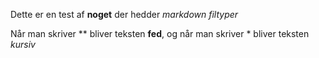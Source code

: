 Dette er en test af **noget** der hedder *markdown filtyper*

Når man skriver ** bliver teksten **fed**, og når man skriver * bliver teksten *kursiv*
